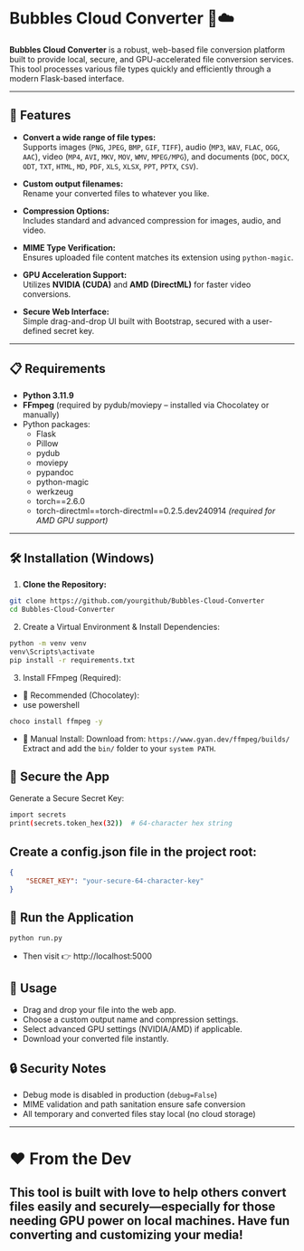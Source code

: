 # Bubbles Cloud Converter 🫧☁️

**Bubbles Cloud Converter** is a robust, web-based file conversion platform built to provide local, secure, and GPU-accelerated file conversion services. This tool processes various file types quickly and efficiently through a modern Flask-based interface.

---

## 🌟 Features

- **Convert a wide range of file types:**  
  Supports images (`PNG`, `JPEG`, `BMP`, `GIF`, `TIFF`), audio (`MP3`, `WAV`, `FLAC`, `OGG`, `AAC`), video (`MP4`, `AVI`, `MKV`, `MOV`, `WMV`, `MPEG/MPG`), and documents (`DOC`, `DOCX`, `ODT`, `TXT`, `HTML`, `MD`, `PDF`, `XLS`, `XLSX`, `PPT`, `PPTX`, `CSV`).

- **Custom output filenames:**  
  Rename your converted files to whatever you like.

- **Compression Options:**  
  Includes standard and advanced compression for images, audio, and video.

- **MIME Type Verification:**  
  Ensures uploaded file content matches its extension using `python-magic`.

- **GPU Acceleration Support:**  
  Utilizes **NVIDIA (CUDA)** and **AMD (DirectML)** for faster video conversions.

- **Secure Web Interface:**  
  Simple drag-and-drop UI built with Bootstrap, secured with a user-defined secret key.

---

## 📋 Requirements

- **Python 3.11.9**
- **FFmpeg** (required by pydub/moviepy – installed via Chocolatey or manually)
- Python packages:
  - Flask
  - Pillow
  - pydub
  - moviepy
  - pypandoc
  - python-magic
  - werkzeug
  - torch==2.6.0
  - torch-directml==torch-directml==0.2.5.dev240914 *(required for AMD GPU support)*

---

## 🛠 Installation (Windows)

1. **Clone the Repository:**

```bash
git clone https://github.com/yourgithub/Bubbles-Cloud-Converter
cd Bubbles-Cloud-Converter
```

2. Create a Virtual Environment & Install Dependencies:

```bash
python -m venv venv
venv\Scripts\activate
pip install -r requirements.txt
```

3. Install FFmpeg (Required):
- 🥇 Recommended (Chocolatey):
- use powershell
```bash
choco install ffmpeg -y
```

- 🧰 Manual Install: Download from: `https://www.gyan.dev/ffmpeg/builds/`
Extract and add the `bin/` folder to your `system PATH`.

## 🔐 Secure the App
Generate a Secure Secret Key:

```bash
import secrets
print(secrets.token_hex(32))  # 64-character hex string
```

## Create a config.json file in the project root:

```json
{
    "SECRET_KEY": "your-secure-64-character-key"
}
```

## 🚀 Run the Application
```bash
python run.py
```
- Then visit 👉 http://localhost:5000

## 📡 Usage
- Drag and drop your file into the web app.
- Choose a custom output name and compression settings.
- Select advanced GPU settings (NVIDIA/AMD) if applicable.
- Download your converted file instantly.

## 🔒 Security Notes

- Debug mode is disabled in production (`debug=False`)
- MIME validation and path sanitation ensure safe conversion
- All temporary and converted files stay local (no cloud storage)
---
# ❤️ From the Dev
This tool is built with love to help others convert files easily and securely—especially for those needing GPU power on local machines. 
Have fun converting and customizing your media!
---

